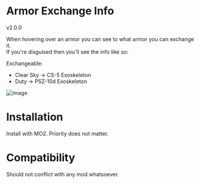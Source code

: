 # Armor Exchange Info
v2.0.0

When hovering over an armor you can see to what armor you can exchange it.  
If you're disguised then you'll see the info like so:  
  
Exchangeable:
- Clear Sky -> CS-5 Exoskeleton
- Duty -> PSZ-10d Exoskeleton


![image](https://github.com/user-attachments/assets/ba0fc901-f849-4509-9881-6cc685fe5651)


# Installation
Install with MO2. Priority does not matter.

# Compatibility
Should not conflict with any mod whatsoever.
